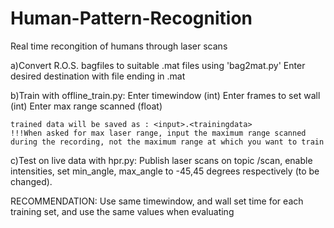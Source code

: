 # Human-Pattern-Recognition
Real time recongition of humans through laser scans

a)Convert R.O.S. bagfiles to suitable .mat files using 'bag2mat.py'
	Enter desired destination with file ending in .mat

b)Train with offline_train.py:
	Enter timewindow (int)
	Enter frames to set wall (int)
	Enter max range scanned (float)

	trained data will be saved as : <input>.<trainingdata>
	!!!When asked for max laser range, input the maximum range scanned 
	during the recording, not the maximum range at which you want to train

c)Test on live data with hpr.py:
	Publish laser scans on topic /scan, enable intensities, set min_angle, max_angle to -45,45 degrees
	respectively (to be changed).
	

RECOMMENDATION: Use same timewindow, and wall set time for each training set, and use the same values when
	evaluating
    
